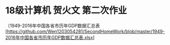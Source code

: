 # 18级计算机 贺火文 第二次作业
（1949-2016年中国各省市历年GDP数据汇总表[https://github.com/Wen1203054281/SecondHomeWork/blob/master/1949-2016年中国各省市历年GDP数据汇总表.xlsx]
